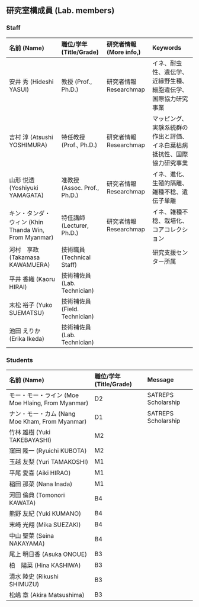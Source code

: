 ## 研究室構成員 (Lab. members)

### Staff
| 名前 (Name) | 職位/学年 (Title/Grade) | 研究者情報 (More info,) | Keywords |
| :-- | :-- | :-- |:-- |
| 安井 秀 (Hideshi YASUI) | 教授 (Prof., Ph.D.) | 研究者情報 Researchmap |イネ、耐虫性、遺伝学、近縁野生種、細胞遺伝学、 国際協力研究事業 |
| 吉村 淳 (Atsushi YOSHIMURA) | 特任教授 (Prof., Ph.D.) | 研究者情報 Researchmap |マッピング、実験系統群の作出と評価、イネ白葉枯病抵抗性、国際協力研究事業 |
| 山形 悦透 (Yoshiyuki YAMAGATA) | 准教授 (Assoc. Prof., Ph.D.) | 研究者情報 Researchmap |イネ、進化、生殖的隔離、雑種不稔、遺伝子単離 |
| キン・タンダ・ウィン (Khin Thanda Win, From Myanmar) | 特任講師 (Lecturer, Ph.D.) | 研究者情報 Researchmap | イネ、雑種不稔、栽培化、コアコレクション |
| 河村　享政 (Takamasa KAWAMUERA) | 技術職員 (Technical Staff) |  | 研究支援センター所属 |
| 平井 香織 (Kaoru HIRAI) | 技術補佐員 (Lab. Technician) |  |  |
| 末松 裕子 (Yuko SUEMATSU) | 技術補佐員 (Field. Technician) |  |  |
| 池田 えりか (Erika Ikeda) | 技術補佐員 (Lab. Technician) |  |  |

### Students
| 名前 (Name) | 職位/学年 (Title/Grade) | Message |
| :-- | :-- | :-- |
| モー・モー・ライン (Moe Moe Hlaing, From Myanmar) | D2 | SATREPS Scholarship |
| ナン・モー・カム (Nang Moe Kham, From Myanmar) | D1 | SATREPS Scholarship |
| 竹林 雄樹 (Yuki TAKEBAYASHI) | M2 |  |
| 窪田 隆一 (Ryuichi KUBOTA) | M2 |  |
| 玉越 友梨 (Yuri TAMAKOSHI) | M1 | | 
| 平尾 愛喜 (Aiki HIRAO) | M1 | | 
| 稲田 那菜 (Nana Inada) | M1 | | 
| 河田 倫典 (Tomonori KAWATA) | B4 | | 
| 熊野 友紀 (Yuki KUMANO) | B4 | | 
| 末崎 光翔 (Mika SUEZAKI) | B4 | | 
| 中山 聖菜 (Seina NAKAYAMA) | B4 | | 
| 尾上 明日香 (Asuka ONOUE) | B3 | | 
| 柏　陽菜 (Hina KASHIWA) | B3 | | 
| 清水 陸史 (Rikushi SHIMUZU) | B3 | | 
| 松嶋 章 (Akira Matsushima) | B3 | | 
